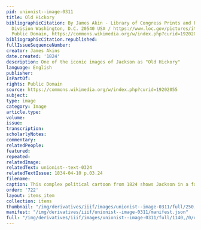 ```yaml
---
pid: unionist--image-0311
title: Old Hickory
bibliographicCitation: By James Akin - Library of Congress Prints and Photographs
  Division Washington, D.C. 20540 USA / https://www.loc.gov/pictures/item/2002708979/,
  Public Domain, https://commons.wikimedia.org/w/index.php?curid=19202055
bibliographicCitation.republished: 
fullIssueSequenceNumber: 
creator: James Akins
date.created: '1824'
description: One of the iconic images of Jackson as "Old Hickory"
language: English
publisher: 
IsPartOf: 
rights: Public Domain
source: https://commons.wikimedia.org/w/index.php?curid=19202055
subject: 
type: image
category: Image
article.type: 
volume: 
issue: 
transcription: 
scholarlyNotes: 
commentary: 
relatedPeople: 
featured: 
repeated: 
relatedImage: 
relatedText: unionist--text-0324
relatedTextIssue: 1834-04-10 p.03.24
filename: 
caption: This complex political cartoon from 1824 shows Jackson in a favorable light.
order: '722'
layout: items_item
collection: items
thumbnail: "/img/derivatives/iiif/images/unionist--image-0311/full/250,/0/default.jpg"
manifest: "/img/derivatives/iiif/unionist--image-0311/manifest.json"
full: "/img/derivatives/iiif/images/unionist--image-0311/full/1140,/0/default.jpg"
---
```


